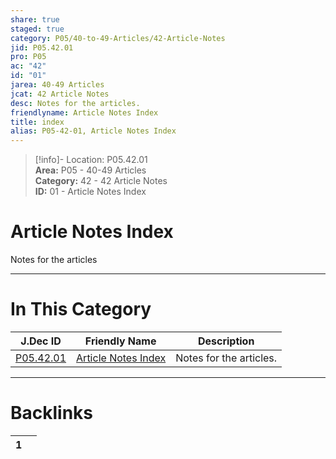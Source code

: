 ```yaml
---  
share: true  
staged: true  
category: P05/40-to-49-Articles/42-Article-Notes  
jid: P05.42.01  
pro: P05  
ac: "42"  
id: "01"  
jarea: 40-49 Articles  
jcat: 42 Article Notes  
desc: Notes for the articles.  
friendlyname: Article Notes Index  
title: index  
alias: P05-42-01, Article Notes Index  
---  
```

  
>[!info]- Location: P05.42.01  
>**Area:** P05 - 40-49 Articles  
>**Category:** 42 - 42 Article Notes  
>**ID:** 01 - Article Notes Index  
  
# Article Notes Index  
  
Notes for the articles  
   
  
  
---  
# In This Category  
  
| J.Dec ID                                                                              | Friendly Name                                                                                   | Description             |  
| ------------------------------------------------------------------------------------- | ----------------------------------------------------------------------------------------------- | ----------------------- |  
| [P05.42.01](index.md) | [Article Notes Index](index.md) | Notes for the articles. |  
  
  
---  
# Backlinks  
<div><table class="dataview table-view-table"><thead class="table-view-thead"><tr class="table-view-tr-header"><th class="table-view-th"><span></span><span class="dataview small-text">1</span></th><th class="table-view-th"><span></span></th></tr></thead><tbody class="table-view-tbody"></tbody></table></div>